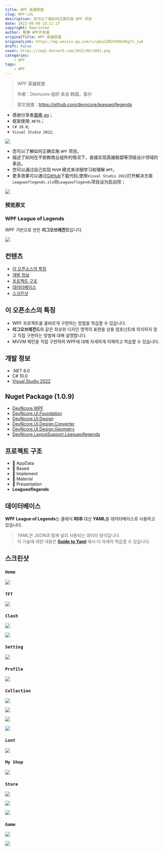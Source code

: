 ```yaml
---
title: WPF 英雄联盟
slug: WPF-LOL
description: 您可以了解如何正确实施 WPF 项目
date: 2022-06-09 23:11:27
copyright: Reprinted
author: 驚鏵 WPF开发者
originalTitle: WPF 英雄联盟
originalLink: https://mp.weixin.qq.com/s/vgha1ZRGYU40zR6g7v_1uA
draft: False
cover: https://img1.dotnet9.com/2022/06/1001.png
categories: 
    - WPF
tags: 
    - WPF
---
```


> WPF 英雄联盟
>
> 作者：Devncore 组织 来自 韩国，首尔
>
> 原文链接：https://github.com/devncore/leagueoflegends

- 感谢分享者[晨晞 gg](https://www.cnblogs.com/chenxigg/)；
- 框架使用`.NET6`；
- `C# 10.0`;
- `Visual Studio 2022`;

![](https://img1.dotnet9.com/2022/06/1001.png)

- 您可以了解如何正确实施 `WPF` 项目。
- 描述了如何在不依赖商业组件的情况下，直接实现英雄联盟等顶级设计领域的表达。
- 您可以通过自己实现 `MVVM` 模式来详细学习和理解 `WPF`。
- 更多效果可以通过[GitHub](https://github.com/devncore/leagueoflegends)下载代码,使用`Visual Studio 2022`打开解决方案`Leagueoflegends.sln`将`Leagueoflegends`项目设为启动项；

![](https://img1.dotnet9.com/2022/06/1002.png)

### 预览原文

### WPF League of Legends

WPF 기반으로 만든 **리그오브레전드**입니다.

![](https://img1.dotnet9.com/2022/06/1003.png)

## 컨텐츠

- [이 오픈소스의 특징](#이-오픈소스의-특징)
- [개발 정보](#개발-정보)
- [프로젝트 구조](#프로젝트-구조)
- [데이터베이스](#데이터베이스)
- [스크린샷](#스크린샷)

## 이 오픈소스의 특징

- WPF 프로젝트를 올바르게 구현하는 방법을 학습할 수 있습니다.
- **리그오브레전드**와 같은 최상위 디자인 영역의 표현을 상용 컴포넌트에 의지하지 않고 직접 구현하는 방법에 대해 설명합니다.
- MVVM 패턴을 직접 구현하여 WPF에 대해 자세하게 이해하고 학습할 수 있습니다.

## 개발 정보

- .NET 6.0
- C# 10.0
- [Visual Studio 2022](https://visualstudio.microsoft.com/ko/vs/preview/vs2022/)

## Nuget Package (1.0.9)

- [DevNcore.WPF](https://github.com/devncore/devncore)
- [DevNcore.UI.Foundation](https://github.com/devncore/devncore)
- [DevNcore.UI.Design](https://github.com/devncore/devncore)
- [DevNcore.UI.Design.Converter](https://github.com/devncore/devncore)
- [DevNcore.UI.Design.Geometry](https://github.com/devncore/devncore)
- [DevNcore.LayoutSupport.Leagueoflegends](https://github.com/devncore/devncore)

## 프로젝트 구조

- 📁 AppData
- 📁 Based
- 📁 Implement
- 📁 Material
- 📁 Presentation
- **Leagueoflegends**

## 데이터베이스

**WPF League of Legends**는 클래식 **RDB** 대신 **YAML**을 데이터베이스로 사용하고 있습니다.

> YAML은 JSON과 함께 널리 사용되는 데이터 양식입니다.  
> 이 기술에 대한 내용은 **[Guide to Yaml](https://github.com/devncore/guide-to-yaml)** 에서 더 자세히 학습할 수 있습니다.

## 스크린샷

### `Home`

![](https://img1.dotnet9.com/2022/06/1004.png)

### `TFT`

![](https://img1.dotnet9.com/2022/06/1005.png)

### `Clash`

![](https://img1.dotnet9.com/2022/06/1006.png)

![](https://img1.dotnet9.com/2022/06/1007.png)

### `Setting`

![](https://img1.dotnet9.com/2022/06/1008.png)

### `Profile`

![](https://img1.dotnet9.com/2022/06/1009.png)

### `Collection`

![](https://img1.dotnet9.com/2022/06/1010.png)

![](https://img1.dotnet9.com/2022/06/1011.png)

![](https://img1.dotnet9.com/2022/06/1012.png)

![](https://img1.dotnet9.com/2022/06/1013.png)

### `Loot`

![](https://img1.dotnet9.com/2022/06/1014.png)

### `My Shop`

![](https://img1.dotnet9.com/2022/06/1015.png)

### `Store`

![](https://img1.dotnet9.com/2022/06/1016.png)

![](https://img1.dotnet9.com/2022/06/1017.png)

![](https://img1.dotnet9.com/2022/06/1018.png)

### `Game`

![](https://img1.dotnet9.com/2022/06/1019.png)

![](https://img1.dotnet9.com/2022/06/1020.png)
